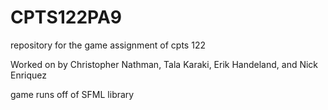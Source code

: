# CPTS122PA9
repository for the game assignment of cpts 122

Worked on by Christopher Nathman, Tala Karaki, Erik Handeland, and Nick Enriquez

game runs off of SFML library
